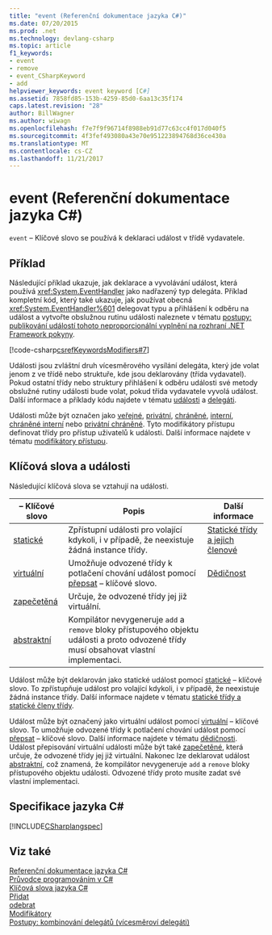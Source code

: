 ```yaml
---
title: "event (Referenční dokumentace jazyka C#)"
ms.date: 07/20/2015
ms.prod: .net
ms.technology: devlang-csharp
ms.topic: article
f1_keywords:
- event
- remove
- event_CSharpKeyword
- add
helpviewer_keywords: event keyword [C#]
ms.assetid: 7858fd85-153b-4259-85d0-6aa13c35f174
caps.latest.revision: "28"
author: BillWagner
ms.author: wiwagn
ms.openlocfilehash: f7e7f9f96714f8988eb91d77c63cc4f017d040f5
ms.sourcegitcommit: 4f3fef493080a43e70e951223894768d36ce430a
ms.translationtype: MT
ms.contentlocale: cs-CZ
ms.lasthandoff: 11/21/2017
---
```

# <a name="event-c-reference"></a>event (Referenční dokumentace jazyka C#)
`event` – Klíčové slovo se používá k deklaraci událost v třídě vydavatele.  
  
## <a name="example"></a>Příklad  
 Následující příklad ukazuje, jak deklarace a vyvolávání událost, která používá <xref:System.EventHandler> jako nadřazený typ delegáta. Příklad kompletní kód, který také ukazuje, jak používat obecná <xref:System.EventHandler%601> delegovat typu a přihlášení k odběru na událost a vytvořte obslužnou rutinu události naleznete v tématu [postupy: publikování událostí tohoto neproporcionální vyplnění na rozhraní .NET Framework pokyny](../../../csharp/programming-guide/events/how-to-publish-events-that-conform-to-net-framework-guidelines.md).  
  
 [!code-csharp[csrefKeywordsModifiers#7](../../../csharp/language-reference/keywords/codesnippet/CSharp/event_1.cs)]  
  
 Události jsou zvláštní druh vícesměrového vysílání delegáta, který jde volat jenom z ve třídě nebo struktuře, kde jsou deklarovány (třída vydavatel). Pokud ostatní třídy nebo struktury přihlášení k odběru události své metody obslužné rutiny události bude volat, pokud třída vydavatele vyvolá událost. Další informace a příklady kódu najdete v tématu [události](../../../csharp/programming-guide/events/index.md) a [delegáti](../../../csharp/programming-guide/delegates/index.md).  
  
 Události může být označen jako [veřejné](../../../csharp/language-reference/keywords/public.md), [privátní](../../../csharp/language-reference/keywords/private.md), [chráněné](../../../csharp/language-reference/keywords/protected.md), [interní](../../../csharp/language-reference/keywords/internal.md), [chráněné interní](../../../csharp/language-reference/keywords/protected-internal.md) nebo [privátní chráněné](../../../csharp/language-reference/keywords/private-protected.md). Tyto modifikátory přístupu definovat třídy pro přístup uživatelů k události. Další informace najdete v tématu [modifikátory přístupu](../../../csharp/programming-guide/classes-and-structs/access-modifiers.md).  
  
## <a name="keywords-and-events"></a>Klíčová slova a události  
 Následující klíčová slova se vztahují na události.  
  
|– Klíčové slovo|Popis|Další informace|  
|-------------|-----------------|--------------------------|  
|[statické](../../../csharp/language-reference/keywords/static.md)|Zpřístupní události pro volající kdykoli, i v případě, že neexistuje žádná instance třídy.|[Statické třídy a jejich členové](../../../csharp/programming-guide/classes-and-structs/static-classes-and-static-class-members.md)|  
|[virtuální](../../../csharp/language-reference/keywords/virtual.md)|Umožňuje odvozené třídy k potlačení chování událost pomocí [přepsat](../../../csharp/language-reference/keywords/override.md) – klíčové slovo.|[Dědičnost](../../../csharp/programming-guide/classes-and-structs/inheritance.md)|  
|[zapečetěná](../../../csharp/language-reference/keywords/sealed.md)|Určuje, že odvozené třídy jej již virtuální.||  
|[abstraktní](../../../csharp/language-reference/keywords/abstract.md)|Kompilátor nevygeneruje `add` a `remove` bloky přístupového objektu události a proto odvozené třídy musí obsahovat vlastní implementaci.||  
  
 Událost může být deklarován jako statické událost pomocí [statické](../../../csharp/language-reference/keywords/static.md) – klíčové slovo. To zpřístupňuje událost pro volající kdykoli, i v případě, že neexistuje žádná instance třídy. Další informace najdete v tématu [statické třídy a statické členy třídy](../../../csharp/programming-guide/classes-and-structs/static-classes-and-static-class-members.md).  
  
 Událost může být označený jako virtuální událost pomocí [virtuální](../../../csharp/language-reference/keywords/virtual.md) – klíčové slovo. To umožňuje odvozené třídy k potlačení chování událost pomocí [přepsat](../../../csharp/language-reference/keywords/override.md) – klíčové slovo. Další informace najdete v tématu [dědičnosti](../../../csharp/programming-guide/classes-and-structs/inheritance.md). Událost přepisování virtuální události může být také [zapečetěné](../../../csharp/language-reference/keywords/sealed.md), která určuje, že odvozené třídy jej již virtuální. Nakonec lze deklarovat událost [abstraktní](../../../csharp/language-reference/keywords/abstract.md), což znamená, že kompilátor nevygeneruje `add` a `remove` bloky přístupového objektu události. Odvozené třídy proto musíte zadat své vlastní implementaci.  
  
## <a name="c-language-specification"></a>Specifikace jazyka C#  
 [!INCLUDE[CSharplangspec](~/includes/csharplangspec-md.md)]  
  
## <a name="see-also"></a>Viz také  
 [Referenční dokumentace jazyka C#](../../../csharp/language-reference/index.md)  
 [Průvodce programováním v C#](../../../csharp/programming-guide/index.md)  
 [Klíčová slova jazyka C#](../../../csharp/language-reference/keywords/index.md)  
 [Přidat](../../../csharp/language-reference/keywords/add.md)  
 [odebrat](../../../csharp/language-reference/keywords/remove.md)  
 [Modifikátory](../../../csharp/language-reference/keywords/modifiers.md)  
 [Postupy: kombinování delegátů (vícesměroví delegáti)](../../../csharp/programming-guide/delegates/how-to-combine-delegates-multicast-delegates.md)
